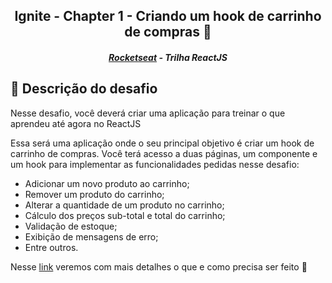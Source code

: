 <h2 align="center">Ignite - Chapter 1 - Criando um hook de carrinho de compras 🚀</h2>
<h5 align="center"><a href="https://rocketseat.com.br/" >Rocketseat</a> - Trilha ReactJS</h5>

## :memo: Descrição do desafio

Nesse desafio, você deverá criar uma aplicação para treinar o que aprendeu até agora no ReactJS

Essa será uma aplicação onde o seu principal objetivo é criar um hook de carrinho de compras. Você terá acesso a duas páginas, um componente e um hook para implementar as funcionalidades pedidas nesse desafio:

- Adicionar um novo produto ao carrinho;
- Remover um produto do carrinho;
- Alterar a quantidade de um produto no carrinho;
- Cálculo dos preços sub-total e total do carrinho;
- Validação de estoque;
- Exibição de mensagens de erro;
- Entre outros.

Nesse [link](https://www.notion.so/Desafio-02-Componentizando-a-aplica-o-b9f0f025c95b437699d0c3115f55b0f1) veremos com mais detalhes o que e como precisa ser feito 🚀